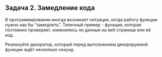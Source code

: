 ## Задача 2. Замедление кода
В программировании иногда возникает ситуация, когда работу функции нужно как бы “замедлить”. 
Типичный пример - функция, которая постоянно проверяет, изменились ли данные на веб странице или её код.

Реализуйте декоратор, который перед выполнением декорируемой функции ждёт несколько секунд.




